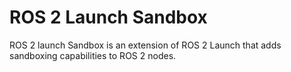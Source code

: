 # ROS 2 Launch Sandbox
ROS 2 launch Sandbox is an extension of ROS 2 Launch that adds sandboxing capabilities to ROS 2 nodes.